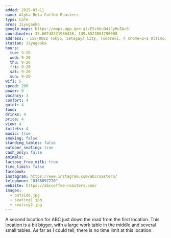 ```yaml
---
added: 2025-03-11
name: Alpha Beta Coffee Roasters
type: Cafe
area: Jiyugaoka
google_maps: https://maps.app.goo.gl/EScXUu94JCyRuEAc6
coordinates: 35.60748221986438, 139.6523061796088
address: 〒158-0082 Tokyo, Setagaya City, Todoroki, 4 Chome−2−1 Ultimo, 1F
station: Jiyugaoka
hours:
  tue: 9-20
  wed: 9-20
  thu: 9-20
  fri: 9-20
  sat: 9-20
  sun: 9-20
wifi: 5
speed: 200
power: 0
vacancy: 3
comfort: 4
quiet: 4
food: 
drinks: 4
price: 4
view: 4
toilets: 4
music: true
smoking: false
standing_tables: false
outdoor_seating: true
cash_only: false
animals: 
lactose_free_milk: true
time_limit: false
facebook: 
instagram: https://www.instagram.com/abcroasters/
telephone: "0368097270"
website: https://abccoffee-roasters.com/
images:
  - outside.jpg
  - seating1.jpg
  - seating2.jpg
---
```


A second location for ABC just down the road from the first location. This location is a bit bigger, with a large work table in the middle and several small tables. As far as I could tell, there is no time limit at this location.
